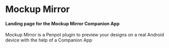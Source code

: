 # Mockup Mirror

#### Landing page for the Mockup Mirror Companion App


Mockup Mirror is a Penpot plugin to preview your designs on a real Android device with the help of a Companion App
